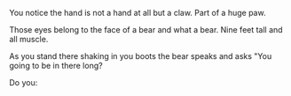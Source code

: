 You notice the hand is not a hand at all but a claw.  Part of a huge paw.

Those eyes belong to the face of a bear and what a bear.  Nine feet tall
and all muscle.

As you stand there shaking in you boots the bear speaks and asks "You
going to be in there long?

Do you:

